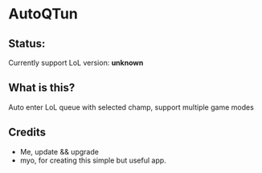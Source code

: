 # AutoQTun
## Status:
Currently support LoL version: **unknown**
## What is this?
Auto enter LoL queue with selected champ, support multiple game modes
## Credits
- Me, update && upgrade
- myo, for creating this simple but useful app.